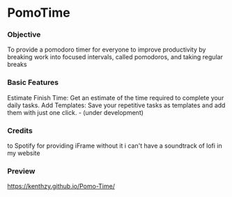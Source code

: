 # PomoTime

### Objective
To provide a pomodoro timer for everyone to improve productivity by breaking work 
into focused intervals, called pomodoros, and taking regular breaks

### Basic Features
Estimate Finish Time: Get an estimate of the time required to complete your daily tasks.
Add Templates: Save your repetitive tasks as templates and add them with just one click. - (under development)

### Credits
to Spotify for providing iFrame without it i can't have a soundtrack of lofi in my website

### Preview
https://kenthzy.github.io/Pomo-Time/
